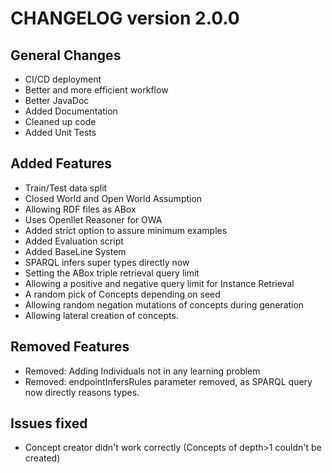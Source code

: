 # CHANGELOG version 2.0.0

## General Changes 

* CI/CD deployment
* Better and more efficient workflow
* Better JavaDoc
* Added Documentation
* Cleaned up code
* Added Unit Tests

## Added Features

* Train/Test data split
* Closed World and Open World Assumption
* Allowing RDF files as ABox
* Uses Openllet Reasoner for OWA
* Added strict option to assure minimum examples
* Added Evaluation script
* Added BaseLine System 
* SPARQL infers super types directly now
* Setting the ABox triple retrieval query limit
* Allowing a positive and negative query limit for Instance Retrieval
* A random pick of Concepts depending on seed
* Allowing random negation mutations of concepts during generation
* Allowing lateral creation of concepts.

## Removed Features

* Removed: Adding Individuals not in any learning problem
* Removed: endpointInfersRules parameter removed, as SPARQL query now directly reasons types.

## Issues fixed

* Concept creator didn't work correctly (Concepts of depth>1 couldn't be created)